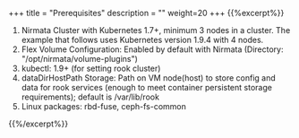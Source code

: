 ﻿+++
title = "Prerequisites"
description = ""
weight=20
+++
{{%excerpt%}}

1. Nirmata Cluster with Kubernetes 1.7+, minimum 3 nodes in a cluster. The example that follows uses Kubernetes version 1.9.4 with 4 nodes.
2. Flex Volume Configuration: Enabled by default with Nirmata
 (Directory: "/opt/nirmata/volume-plugins")
3. kubectl: 1.9+ (for setting rook cluster)
4. dataDirHostPath Storage: Path on VM node(host) to store config and data for rook services (enough to meet container persistent storage requirements); default is /var/lib/rook
5. Linux packages: rbd-fuse, ceph-fs-common
   
{{%/excerpt%}}